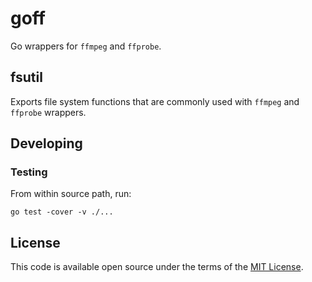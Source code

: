 # goff

Go wrappers for `ffmpeg` and `ffprobe`.

## fsutil

Exports file system functions that are commonly used with `ffmpeg` and `ffprobe` wrappers.

## Developing

### Testing

From within source path, run:

    go test -cover -v ./...

## License

This code is available open source under the terms of the [MIT License](http://opensource.org/licenses/MIT).
